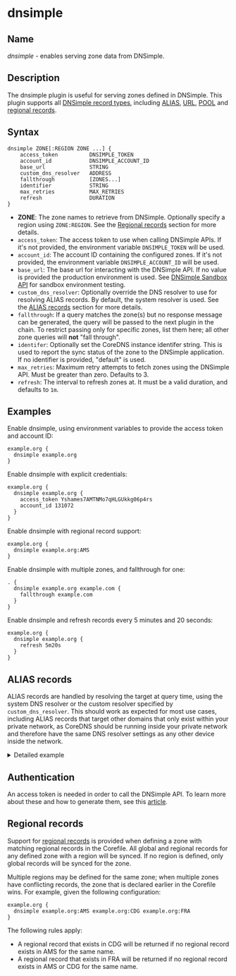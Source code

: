 # dnsimple

## Name

*dnsimple* - enables serving zone data from DNSimple.

## Description

The dnsimple plugin is useful for serving zones defined in DNSimple. This plugin supports all [DNSimple record types](https://support.dnsimple.com/articles/supported-dns-records/), including [ALIAS](https://support.dnsimple.com/articles/alias-record/), [URL](https://support.dnsimple.com/articles/url-record/), [POOL](https://support.dnsimple.com/articles/pool-record/) and [regional records](https://support.dnsimple.com/articles/regional-records/).

## Syntax

```
dnsimple ZONE[:REGION ZONE ...] {
    access_token          DNSIMPLE_TOKEN
    account_id            DNSIMPLE_ACCOUNT_ID
    base_url              STRING
    custom_dns_resolver   ADDRESS
    fallthrough           [ZONES...]
    identifier            STRING
    max_retries           MAX_RETRIES
    refresh               DURATION
}
```

- **ZONE**: The zone names to retrieve from DNSimple. Optionally specify a region using `ZONE:REGION`. See the [Regional records](#regional-records) section for more details.
- `access_token`: The access token to use when calling DNSimple APIs. If it's not provided, the environment variable `DNSIMPLE_TOKEN` will be used.
- `account_id`: The account ID containing the configured zones. If it's not provided, the environment variable `DNSIMPLE_ACCOUNT_ID` will be used.
- `base_url`: The base url for interacting with the DNSimple API. If no value is provided the production environment is used. See [DNSimple Sandbox API](https://support.dnsimple.com/articles/sandbox/) for sandbox environment testing.
- `custom_dns_resolver`: Optionally override the DNS resolver to use for resolving ALIAS records. By default, the system resolver is used. See the [ALIAS records](#alias-records) section for more details.
- `fallthrough`: If a query matches the zone(s) but no response message can be generated, the query will be passed to the next plugin in the chain. To restrict passing only for specific zones, list them here; all other zone queries will **not** "fall through".
- `identifer`: Optionally set the CoreDNS instance identifer string. This is used to report the sync status of the zone to the DNSimple application. If no identifier is provided, "default" is used.
- `max_retries`: Maximum retry attempts to fetch zones using the DNSimple API. Must be greater than zero. Defaults to 3.
- `refresh`: The interval to refresh zones at. It must be a valid duration, and defaults to `1m`.

## Examples

Enable dnsimple, using environment variables to provide the access token and account ID:

```
example.org {
  dnsimple example.org
}
```

Enable dnsimple with explicit credentials:

```
example.org {
  dnsimple example.org {
    access_token Yshames7AMTNMo7qHLGUkkg06p4rs
    account_id 131072
  }
}
```

Enable dnsimple with regional record support:

```
example.org {
  dnsimple example.org:AMS
}
```

Enable dnsimple with multiple zones, and fallthrough for one:

```
. {
  dnsimple example.org example.com {
    fallthrough example.com
  }
}
```

Enable dnsimple and refresh records every 5 minutes and 20 seconds:

```
example.org {
  dnsimple example.org {
    refresh 5m20s
  }
}
```

## ALIAS records

ALIAS records are handled by resolving the target at query time, using the system DNS resolver or the custom resolver specified by `custom_dns_resolver`. This should work as expected for most use cases, including ALIAS records that target other domains that only exist within your private network, as CoreDNS should be running inside your private network and therefore have the same DNS resolver settings as any other device inside the network.

<details>
<summary>Detailed example</summary>

To help demonstrate how ALIAS records and DNS resolvers interact, consider the following setup:

- Private network with DNS resolver set to a central private DNS server 192.168.0.1 via DHCP.
- Two additional CoreDNS servers at 192.168.0.2 and 192.168.0.3, acting as the authority for `a.local` and `b.local` respectively.
- The central server delegates queries to zones `a.local` and `b.local` to those CoreDNS servers, and forwards all others to the public resolver 1.1.1.1.
- On the `a.local` zone, the records `ALIAS a.local -> b.local` and `CNAME ext.a.local -> external.com` exist.
- On the `b.local` zone, the record `ALIAS b.local -> ext.a.local` exists.

Given a query of `a.local`, the expected flow should be:
- Query of `a.local` from the client to 192.168.0.1, delegated to 192.168.0.2.
- Query of `b.local` from 192.168.0.2 to 192.168.0.1, delegated to 192.168.0.3.
- Query of `ext.a.local` from 192.168.0.3 to 192.168.0.1, delegated to 192.168.0.2.
- Query of `example.com` from 192.168.0.2 to 192.168.0.1, delegated to 1.1.1.1.

If all private DNS servers mentioned in the example are configured to resolve using `192.168.0.1` as mentioned, all queries will have consistent results and this will work as expected.
</details>

## Authentication

An access token is needed in order to call the DNSimple API. To learn more about these and how to generate them, see this [article](https://support.dnsimple.com/articles/api-access-token/).

## Regional records

Support for [regional records](https://support.dnsimple.com/articles/regional-records/) is provided when defining a zone with matching regional records in the Corefile. All global and regional records for any defined zone with a region will be synced. If no region is defined, only global records will be synced for the zone.

Multiple regions may be defined for the same zone; when multiple zones have conflicting records, the zone that is declared earlier in the Corefile wins. For example, given the following configuration:

```
example.org {
  dnsimple example.org:AMS example.org:CDG example.org:FRA
}
```

The following rules apply:

- A regional record that exists in CDG will be returned if no regional record exists in AMS for the same name.
- A regional record that exists in FRA will be returned if no regional record exists in AMS or CDG for the same name.
